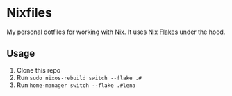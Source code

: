 # Nixfiles

My personal dotfiles for working with [Nix](https://nixos.org/).
It uses Nix [Flakes](https://nixos.wiki/wiki/Flakes) under the hood.

## Usage

1. Clone this repo
1. Run `sudo nixos-rebuild switch --flake .#`
1. Run `home-manager switch --flake .#lena`
